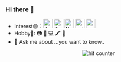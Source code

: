 ### Hi there 👋

<!--
**Jealh-h/Jealh-h** is a ✨ _special_ ✨ repository because its `README.md` (this file) appears on your GitHub profile.

Here are some ideas to get you started:

- 🔭 I’m currently working on ...
- 🌱 I’m currently learning ...
- 👯 I’m looking to collaborate on ...
- 🤔 I’m looking for help with ...
- 💬 Ask me about ...
- 📫 How to reach me: ...
- 😄 Pronouns: ...
- ⚡ Fun fact: ...
-->
- Interest😄：<img src="https://img.shields.io/badge/JavaScript-282C34?logo=javascript&logoColor=F7DF1E" alt="JavaScript logo" title="JavaScript" height="25" />&nbsp;<img src="https://img.shields.io/badge/TypeScript-282C34?logo=typescript&logoColor=3178C6" alt="TypeScript logo" title="TypeScript" height="25" />&nbsp;<img src="https://img.shields.io/badge/Node.js-282C34?logo=node.js&logoColor=339933" alt="Node.js logo" title="Node.js" height="25" />&nbsp;<img src="https://img.shields.io/badge/-Python-black?style=flat-square&logo=Python" alt="python" title="python" height="25">&nbsp;<img src="https://img.shields.io/badge/-React-black?style=flat-square&logo=react" title="react" alt="react" height="25"/>&nbsp;
- Hobby🤩: 📷 🏀 💻 🖍 🍲
- 💬 Ask me about ...you want to know..

<div align="center">
<p></p>
<img src="https://profile-counter.glitch.me/Jealh-h/count.svg" alt="hit counter" align="center">
</div>

